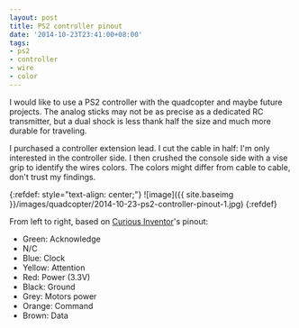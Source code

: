 ```yaml
---
layout: post
title: PS2 controller pinout
date: '2014-10-23T23:41:00+08:00'
tags:
- ps2
- controller
- wire
- color
---
```

I would like to use a PS2 controller with the quadcopter and maybe future projects. The analog sticks may not be as precise as a dedicated RC transmitter, but a dual shock is less thank half the size and much more durable for traveling.

I purchased a controller extension lead. I cut the cable in half: I'm only interested in the controller side. I then crushed the console side with a vise grip to identify the wires colors. The colors might differ from cable to cable, don't trust my findings.

{:refdef: style="text-align: center;"}
![image]({{ site.baseimg }}/images/quadcopter/2014-10-23-ps2-controller-pinout-1.jpg)
{:refdef}

From left to right, based on [Curious Inventor](https://store.curiousinventor.com/guides/PS2/)'s pinout:

- Green: Acknowledge
- N/C
- Blue: Clock
- Yellow: Attention
- Red: Power (3.3V)
- Black: Ground
- Grey: Motors power
- Orange: Command
- Brown: Data
